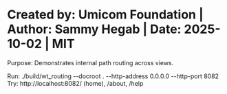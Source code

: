 # Created by: Umicom Foundation | Author: Sammy Hegab | Date: 2025-10-02 | MIT
Purpose: Demonstrates internal path routing across views.


Run:
  ./build/wt_routing --docroot . --http-address 0.0.0.0 --http-port 8082
Try:
  http://localhost:8082/ (home), /about, /help

